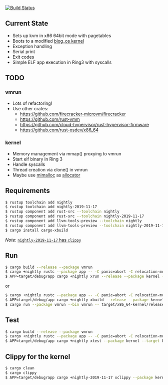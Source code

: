 [![Build Status](https://travis-ci.org/haraldh/enarx_sev_kvm_demo.svg?branch=master)](https://travis-ci.org/haraldh/enarx_sev_kvm_demo)

## Current State
* Sets up kvm in x86 64bit mode with pagetables
* Boots to a modified [blog_os kernel](https://os.phil-opp.com/)
* Exception handling
* Serial print
* Exit codes
* Simple ELF app execution in Ring3 with syscalls

## TODO
### vmrun
* Lots of refactoring!
* Use other crates:
    * https://github.com/firecracker-microvm/firecracker
    * https://github.com/rust-vmm
    * https://github.com/cloud-hypervisor/rust-hypervisor-firmware
    * https://github.com/rust-osdev/x86_64
### kernel    
* Memory management via mmap() proxying to vmrun
* Start elf binary in Ring 3
* Handle syscalls
* Thread creation via clone() in vmrun
* Maybe use [mimalloc](https://github.com/microsoft/mimalloc) as [allocator](https://github.com/purpleprotocol/mimalloc_rust) 

## Requirements

```bash
$ rustup toolchain add nightly
$ rustup toolchain add nightly-2019-11-17
$ rustup component add rust-src --toolchain nightly
$ rustup component add rust-src --toolchain nightly-2019-11-17
$ rustup component add llvm-tools-preview --toolchain nightly
$ rustup component add llvm-tools-preview --toolchain nightly-2019-11-17
$ cargo install cargo-xbuild
```

*Note*: [`nightly-2019-11-17` has `clippy`](https://rust-lang.github.io/rustup-components-history/index.html)

## Run

```bash
$ cargo build --release --package vmrun
$ cargo +nightly rustc --package app -- -C panic=abort -C relocation-model=static -C link-arg=-nostartfiles
$ APP=target/debug/app cargo +nightly xrun --release --package kernel --target kernel/x86_64-kernel.json
```

or

```bash
$ cargo +nightly rustc --package app -- -C panic=abort -C relocation-model=static -C link-arg=-nostartfiles
$ APP=target/debug/app cargo +nightly xbuild --release --package kernel --target kernel/x86_64-kernel.json
$ cargo run --package vmrun --bin vmrun -- target/x86_64-kernel/release/kernel
```

## Test

```bash
$ cargo build --release --package vmrun
$ cargo +nightly rustc --package app -- -C panic=abort -C relocation-model=static -C link-arg=-nostartfiles
$ APP=target/debug/app cargo +nightly xtest --package kernel --target kernel/x86_64-kernel.json
```

## Clippy for the kernel

```bash
$ cargo clean
$ cargo clippy
$ APP=target/debug/app cargo +nightly-2019-11-17 xclippy --package kernel --target kernel/x86_64-kernel.json
```
